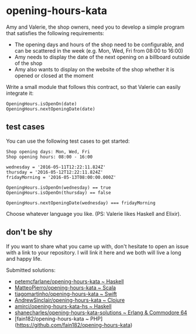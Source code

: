# opening-hours-kata

Amy and Valerie, the shop owners, need you to develop a simple program that satisfies the following requirements:


- The opening days and hours of the shop need to be configurable, and can be scattered in the week (e.g. Mon, Wed, Fri from 08:00 to 16:00)
- Amy needs to display the date of the next opening on a billboard outside of the shop
- Amy also wants to display on the website of the shop whether it is opened or closed at the moment

Write a small module that follows this contract, so that Valerie can easily integrate it:

```
OpeningHours.isOpenOn(date)
OpeningHours.nextOpeningDate(date)
```


## test cases

You can use the following test cases to get started:

```
Shop opening days: Mon, Wed, Fri
Shop opening hours: 08:00 - 16:00

wednesday = '2016-05-11T12:22:11.824Z'
thursday = '2016-05-12T12:22:11.824Z'
fridayMorning = '2016-05-13T08:00:00.000Z'

OpeningHours.isOpenOn(wednesday) == true
OpeningHours.isOpenOn(thursday) == false

OpeningHours.nextOpeningDate(wednesday) === fridayMorning
```


Choose whatever language you like. (PS: Valerie likes Haskell and Elixir).


## don't be shy

If you want to share what you came up with, don't hesitate to open an issue with a link to your repository.
I will link it here and we both will live a long and happy life.

Submitted solutions:

- [petemcfarlane/opening-hours-kata ~ Haskell](https://github.com/petemcfarlane/opening-hours-kata)
- [MatteoPierro/opening-hours-kata ~ Scala](https://github.com/MatteoPierro/opening-hours-kata)
- [tiagomartinho/opening-hours-kata ~ Swift](https://github.com/tiagomartinho/opening-hours-kata)
- [AndrewSinclair/opening-hours-kata ~ Clojure](https://github.com/AndrewSinclair/opening-hours-kata)
- [amirci/opening-hours-kata-hs ~ Haskell](https://github.com/amirci/opening-hours-kata-hs)
- [shanecharles/opening-hours-kata-solutions ~ Erlang & Commodore 64](https://github.com/shanecharles/opening-hours-kata-solutions/)
- [fain182/opening-hours-kata ~ PHP] (https://github.com/fain182/opening-hours-kata)
